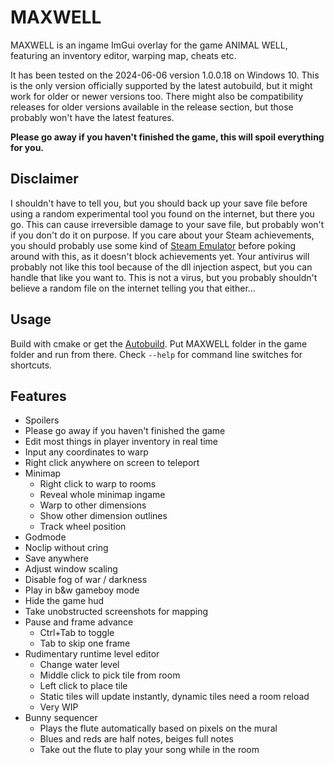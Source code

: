 # MAXWELL

MAXWELL is an ingame ImGui overlay for the game ANIMAL WELL, featuring an inventory editor, warping map, cheats etc.

It has been tested on the 2024-06-06 version 1.0.0.18 on Windows 10. This is the only version officially supported by the latest autobuild, but it might work for older or newer versions too. There might also be compatibility releases for older versions available in the release section, but those probably won't have the latest features.

**Please go away if you haven't finished the game, this will spoil everything for you.**

## Disclaimer

I shouldn't have to tell you, but you should back up your save file before using a random experimental tool you found on the internet, but there you go.
This can cause irreversible damage to your save file, but probably won't if you don't do it on purpose.
If you care about your Steam achievements, you should probably use some kind of [Steam Emulator](https://mr_goldberg.gitlab.io/goldberg_emulator/) before poking around with this, as it doesn't block achievements yet.
Your antivirus will probably not like this tool because of the dll injection aspect, but you can handle that like you want to.
This is not a virus, but you probably shouldn't believe a random file on the internet telling you that either...

## Usage

Build with cmake or get the [Autobuild](https://github.com/Dregu/maxwell/releases/tag/autobuild). Put MAXWELL folder in the game folder and run from there. Check `--help` for command line switches for shortcuts.

## Features

- Spoilers
- Please go away if you haven't finished the game
- Edit most things in player inventory in real time
- Input any coordinates to warp
- Right click anywhere on screen to teleport
- Minimap
  - Right click to warp to rooms
  - Reveal whole minimap ingame
  - Warp to other dimensions
  - Show other dimension outlines
  - Track wheel position
- Godmode
- Noclip without cring
- Save anywhere
- Adjust window scaling
- Disable fog of war / darkness
- Play in b&w gameboy mode
- Hide the game hud
- Take unobstructed screenshots for mapping
- Pause and frame advance
  - Ctrl+Tab to toggle
  - Tab to skip one frame
- Rudimentary runtime level editor
  - Change water level
  - Middle click to pick tile from room
  - Left click to place tile
  - Static tiles will update instantly, dynamic tiles need a room reload
  - Very WIP
- Bunny sequencer
  - Plays the flute automatically based on pixels on the mural
  - Blues and reds are half notes, beiges full notes
  - Take out the flute to play your song while in the room
